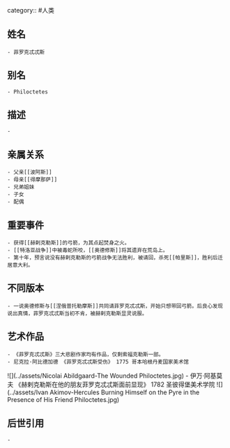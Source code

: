 category:: #人类
## 姓名
	- 菲罗克忒忒斯
## 别名
	- Philoctetes
## 描述
	-
## 亲属关系
	- 父亲[[波阿斯]]
	- 母亲[[得摩那萨]]
	- 兄弟姐妹
	- 子女
	- 配偶
## 重要事件
	- 获得[[赫剌克勒斯]]的弓箭，为其点起焚身之火。
	- [[特洛亚战争]]中被毒蛇所咬，[[奥德修斯]]将其遗弃在荒岛上。
	- 第十年，预言说没有赫剌克勒斯的弓箭战争无法胜利，被请回，杀死[[帕里斯]]，胜利后迁居意大利。
## 不同版本
	- 一说奥德修斯与[[涅俄普托勒摩斯]]共同请菲罗克忒忒斯，开始只想带回弓箭。后良心发现说出真情，菲罗克忒忒斯当初不肯，被赫剌克勒斯显灵说服。
## 艺术作品
	- 《菲罗克忒忒斯》三大悲剧作家均有作品，仅剩索福克勒斯一部。
	- 尼克拉·阿比德加德 《菲罗克忒忒斯受伤》 1775 哥本哈根丹麦国家美术馆
 ![](../assets/Nicolai Abildgaard-The Wounded Philoctetes.jpg)
	- 伊万·阿基莫夫 《赫剌克勒斯在他的朋友菲罗克忒忒斯面前显现》 1782 圣彼得堡美术学院
 ![](../assets/Ivan Akimov-Hercules Burning Himself on the Pyre in the Presence of His Friend Philoctetes.jpg)
## 后世引用
	-
